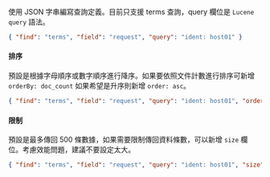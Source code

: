 使用 JSON 字串編寫查詢定義。目前只支援 terms 查詢，query 欄位是 `Lucene query` 語法。

```json
{ "find": "terms", "field": "request", "query": "ident: host01" }
```

#### 排序

預設是根據字母順序或數字順序進行降序。如果要依照文件計數進行排序可新增 `orderBy: doc_count` 如果希望是升序則新增 `order: asc`。

```json
{ "find": "terms", "field": "request", "query": "ident: host01", "orderBy": "doc_count", "order": "asc" }
```

#### 限制

預設是最多傳回 500 條數據，如果需要限制傳回資料條數，可以新增 `size` 欄位。考慮效能問題，建議不要設定太大。

```json
{ "find": "terms", "field": "request", "query": "ident: host01", "size": 10 }
```
